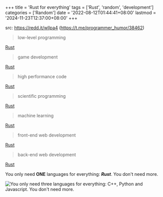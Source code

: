 +++
title = 'Rust for everything'
tags = ['Rust', 'random', 'development']
categories = ['Random']
date = '2022-08-12T01:44:41+08:00'
lastmod = '2024-11-23T12:37:00+08:00'
+++

src: <https://redd.it/wllpa4> (<https://t.me/programmer_humor/38462>)

> low-level programming

[Rust](https://os.phil-opp.com/)

> game development

[Rust](https://arewegameyet.rs/)

> high performance code

[Rust](https://benchmarksgame-team.pages.debian.net/benchmarksgame/box-plot-summary-charts.html)

> scientific programming

[Rust](http://pola.rs)

> machine learning

[Rust](https://github.com/vaaaaanquish/Awesome-Rust-MachineLearning)

> front-end web development

[Rust](https://yew.rs/)

> back-end web development

[Rust](https://github.com/tokio-rs/axum)

You only need **ONE** languages for everything: **_Rust_**. You don't need more.

![You only need three languages for everything: C++, Python
and Javascript. You don't need more.](https://assets.blog.pan93.com/rust-for-everything/uwu.webp)

